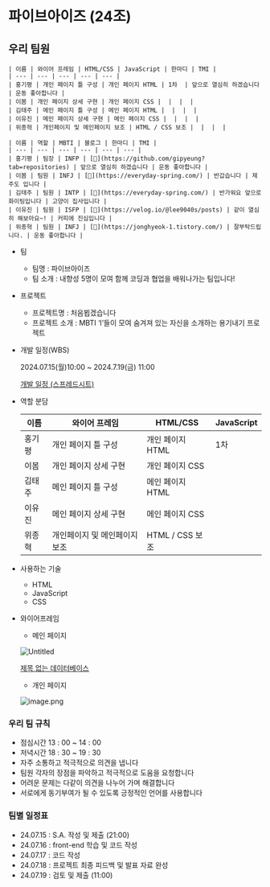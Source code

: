 # 파이브아이즈 (24조)

## 우리 팀원

    | 이름 | 와이어 프레임 | HTML/CSS | JavaScript | 한마디 | TMI |
    | --- | --- | --- | --- | --- |
    | 홍기평 | 개인 페이지 틀 구성 | 개인 페이지 HTML | 1차  | 앞으로 열심히 하겠습니다 | 운동 좋아합니다 |
    | 이봄 | 개인 페이지 상세 구현 | 개인 페이지 CSS |  |  |  |
    | 김태주 | 메인 페이지 틀 구성 | 메인 페이지 HTML |  |  |  |
    | 이유진 | 메인 페이지 상세 구현 | 메인 페이지 CSS |  |  |  |
    | 위종혁 | 개인페이지 및 메인페이지 보조 | HTML / CSS 보조 |  |  |  |

    | 이름 | 역할 | MBTI | 블로그 | 한마디 | TMI |
    | --- | --- | --- | --- | --- | --- |
    | 홍기평 | 팀장 | INFP | [🔗](https://github.com/gipyeung?tab=repositories) | 앞으로 열심히 하겠습니다 | 운동 좋아합니다 |
    | 이봄 | 팀원 | INFJ | [🔗](https://everyday-spring.com/) | 반갑습니다 | 제주도 입니다 |
    | 김태주 | 팀원 | INTP | [🔗](https://everyday-spring.com/) | 반가워요 앞으로 화이팅입니다 | 고양이 집사입니다 |
    | 이유진 | 팀원 | ISFP | [🔗](https://velog.io/@lee9040s/posts) | 같이 열심히 해보아요~! | 커피에 진심입니다 |
    | 위종혁 | 팀원 | INFJ | [🔗](https://jonghyeok-1.tistory.com/) | 잘부탁드립니다. | 운동 좋아합니다 |


- 팀
    - 팀명 : 파이브아이즈
    - 팀 소개 : 내향성 5명이 모여 함께 코딩과 협업을 배워나가는 팀입니다!
- 프로젝트
    - 프로젝트명 : 처음뵙겠습니다
    - 프로젝트 소개 : MBTI ‘I’들이 모여 숨겨져 있는 자신을 소개하는 용기내기 프로젝트
- 개발 일정(WBS)
    
    2024.07.15(월)10:00 ~ 2024.7.19(금) 11:00
    
    [개발 일정 (스프레드시트)](https://docs.google.com/spreadsheets/d/1uizkycFczUMB-Do1Bqs513TMB4bMPd_PTSxRwhujUjw/edit?usp=sharing)
    
- 역할 분담

    | 이름 | 와이어 프레임 | HTML/CSS | JavaScript |
    | --- | --- | --- | --- |
    | 홍기평 | 개인 페이지 틀 구성 | 개인 페이지 HTML | 1차  |
    | 이봄 | 개인 페이지 상세 구현 | 개인 페이지 CSS |  |
    | 김태주 | 메인 페이지 틀 구성 | 메인 페이지 HTML |  |
    | 이유진 | 메인 페이지 상세 구현 | 메인 페이지 CSS |  |
    | 위종혁 | 개인페이지 및 메인페이지 보조 | HTML / CSS 보조 |  |

- 사용하는 기술
    - HTML
    - JavaScript
    - CSS

- 와이어프레임
    - 메인 페이지
    
    ![Untitled](https://prod-files-secure.s3.us-west-2.amazonaws.com/c5e346d3-f8a6-4e6d-b073-eaf0c2e14d07/740818ae-6e47-464a-b618-ec3fa65cb558/Untitled.png)
    
    [제목 없는 데이터베이스](https://www.notion.so/5c44f446822a4354871c078f88e89f30?pvs=21)
    
    - 개인 페이지
    
    ![image.png](https://prod-files-secure.s3.us-west-2.amazonaws.com/c5e346d3-f8a6-4e6d-b073-eaf0c2e14d07/b00d103e-5c9d-42cd-ad46-493139315d77/image.png)
    
### 우리 팀 규칙

- 점심시간 13 : 00 ~ 14 : 00
- 저녁시간 18 : 30 ~ 19 : 30
- 자주 소통하고 적극적으로 의견을 냅니다
- 팀원 각자의 장점을 파악하고 적극적으로 도움을 요청합니다
- 어려운 문제는 다같이 의견을 나누어 가며 해결합니다
- 서로에게 동기부여가 될 수 있도록 긍정적인 언어를 사용합니다

### 팀별 일정표

- 24.07.15 : S.A. 작성 및 제출 (21:00)
- 24.07.16 : front-end 학습 및 코드 작성
- 24.07.17 : 코드 작성
- 24.07.18 : 프로젝트 최종 피드백 및 발표 자료 완성
- 24.07.19 : 검토 및 제출 (11:00)
